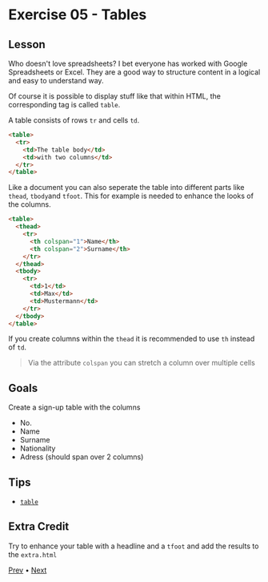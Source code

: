 # Exercise 05 - Tables

## Lesson

Who doesn't love spreadsheets? I bet everyone has worked with Google Spreadsheets or Excel.
They are a good way to structure content in a logical and easy to understand way.

Of course it is possible to display stuff like that within HTML, the corresponding tag is called `table`.

A table consists of rows `tr` and cells `td`.

```html
<table>
  <tr>
    <td>The table body</td>
    <td>with two columns</td>
  </tr>
</table>
```

Like a document you can also seperate the table into different parts like `thead`, `tbody`and `tfoot`.
This for example is needed to enhance the looks of the columns.

```html
<table>
  <thead>
    <tr>
      <th colspan="1">Name</th>
      <th colspan="2">Surname</th>
    </tr>
  </thead>
  <tbody>
    <tr>
      <td>1</td>
      <td>Max</td>
      <td>Mustermann</td>
    </tr>
  </tbody>
</table>
```

If you create columns within the `thead` it is recommended to use `th` instead of `td`.

> Via the attribute `colspan` you can stretch a column over multiple cells

## Goals

Create a sign-up table with the columns

- No.
- Name
- Surname
- Nationality
- Adress (should span over 2 columns)

## Tips

- [`table`](https://developer.mozilla.org/en-US/docs/Web/HTML/Element/table)

## Extra Credit

Try to enhance your table with a headline and a `tfoot` and add the results to the `extra.html`

[Prev](../04/README.md) • [Next](../06/README.md)
